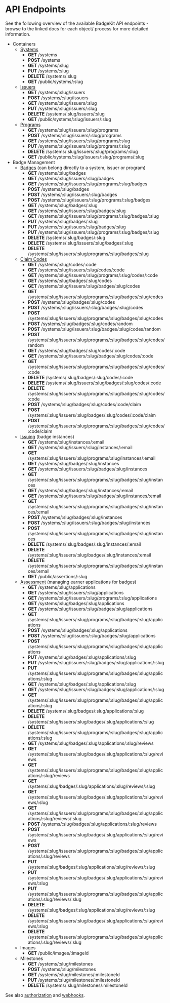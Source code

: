 # API Endpoints

See the following overview of the available BadgeKit API endpoints - browse to the linked docs for each object/ process for more detailed information.

* Containers
  * [Systems](systems.md)
    * **GET** /systems
    * **POST** /systems
    * **GET** /systems/:slug
    * **PUT** /systems/:slug
    * **DELETE** /systems/:slug
    * **GET** /public/systems/:slug
  * [Issuers](issuers.md)
    * **GET** /systems/:slug/issuers
    * **POST** /systems/:slug/issuers
    * **GET** /systems/:slug/issuers/:slug
    * **PUT** /systems/:slug/issuers/:slug
    * **DELETE** /systems/:slug/issuers/:slug
    * **GET** /public/systems/:slug/issuers/:slug
  * [Programs](programs.md)
    * **GET** /systems/:slug/issuers/:slug/programs
    * **POST** /systems/:slug/issuers/:slug/programs
    * **GET** /systems/:slug/issuers/:slug/programs/:slug
    * **PUT** /systems/:slug/issuers/:slug/programs/:slug
    * **DELETE** /systems/:slug/issuers/:slug/programs/:slug
    * **GET** /public/systems/:slug/issuers/:slug/programs/:slug
* Badge Management
  * [Badges](badges.md) (can belong directly to a system, issuer or program)
    * **GET** /systems/:slug/badges
    * **GET** /systems/:slug/issuers/:slug/badges
    * **GET** /systems/:slug/issuers/:slug/programs/:slug/badges
    * **POST** /systems/:slug/badges
    * **POST** /systems/:slug/issuers/:slug/badges
    * **POST** /systems/:slug/issuers/:slug/programs/:slug/badges
    * **GET** /systems/:slug/badges/:slug
    * **GET** /systems/:slug/issuers/:slug/badges/:slug
    * **GET** /systems/:slug/issuers/:slug/programs/:slug/badges/:slug
    * **PUT** /systems/:slug/badges/:slug
    * **PUT** /systems/:slug/issuers/:slug/badges/:slug
    * **PUT** /systems/:slug/issuers/:slug/programs/:slug/badges/:slug
    * **DELETE** /systems/:slug/badges/:slug
    * **DELETE** /systems/:slug/issuers/:slug/badges/:slug
    * **DELETE** /systems/:slug/issuers/:slug/programs/:slug/badges/:slug
  * [Claim Codes](claim-codes.md)
    * **GET** /systems/:slug/codes/:code
    * **GET** /systems/:slug/issuers/:slug/codes/:code
    * **GET** /systems/:slug/issuers/:slug/programs/:slug/codes/:code
    * **GET** /systems/:slug/badges/:slug/codes
    * **GET** /systems/:slug/issuers/:slug/badges/:slug/codes
    * **GET** /systems/:slug/issuers/:slug/programs/:slug/badges/:slug/codes
    * **POST** /systems/:slug/badges/:slug/codes
    * **POST** /systems/:slug/issuers/:slug/badges/:slug/codes
    * **POST** /systems/:slug/issuers/:slug/programs/:slug/badges/:slug/codes
    * **POST** /systems/:slug/badges/:slug/codes/random
    * **POST** /systems/:slug/issuers/:slug/badges/:slug/codes/random
    * **POST** /systems/:slug/issuers/:slug/programs/:slug/badges/:slug/codes/random
    * **GET** /systems/:slug/badges/:slug/codes/:code
    * **GET** /systems/:slug/issuers/:slug/badges/:slug/codes/:code
    * **GET** /systems/:slug/issuers/:slug/programs/:slug/badges/:slug/codes/:code
    * **DELETE** /systems/:slug/badges/:slug/codes/:code
    * **DELETE** /systems/:slug/issuers/:slug/badges/:slug/codes/:code
    * **DELETE** /systems/:slug/issuers/:slug/programs/:slug/badges/:slug/codes/:code
    * **POST** /systems/:slug/badges/:slug/codes/:code/claim
    * **POST** /systems/:slug/issuers/:slug/badges/:slug/codes/:code/claim
    * **POST** /systems/:slug/issuers/:slug/programs/:slug/badges/:slug/codes/:code/claim
  * [Issuing](issuing.md) (badge instances)
    * **GET** /systems/:slug/instances/:email
    * **GET** /systems/:slug/issuers/:slug/instances/:email
    * **GET** /systems/:slug/issuers/:slug/programs/:slug/instances/:email
    * **GET** /systems/:slug/badges/:slug/instances
    * **GET** /systems/:slug/issuers/:slug/badges/:slug/instances
    * **GET** /systems/:slug/issuers/:slug/programs/:slug/badges/:slug/instances
    * **GET** /systems/:slug/badges/:slug/instances/:email
    * **GET** /systems/:slug/issuers/:slug/badges/:slug/instances/:email
    * **GET** /systems/:slug/issuers/:slug/programs/:slug/badges/:slug/instances/:email
    * **POST** /systems/:slug/badges/:slug/instances
    * **POST** /systems/:slug/issuers/:slug/badges/:slug/instances
    * **POST** /systems/:slug/issuers/:slug/programs/:slug/badges/:slug/instances
    * **DELETE** /systems/:slug/badges/:slug/instances/:email
    * **DELETE** /systems/:slug/issuers/:slug/badges/:slug/instances/:email
    * **DELETE** /systems/:slug/issuers/:slug/programs/:slug/badges/:slug/instances/:email
    * **GET** /public/assertions/:slug
  * [Assessment](#assessment) (managing earner applications for badges)
    * **GET** /systems/:slug/applications
    * **GET** /systems/:slug/issuers/:slug/applications
    * **GET** /systems/:slug/issuers/:slug/programs/:slug/applications
    * **GET** /systems/:slug/badges/:slug/applications
    * **GET** /systems/:slug/issuers/:slug/badges/:slug/applications
    * **GET** /systems/:slug/issuers/:slug/programs/:slug/badges/:slug/applications
    * **POST** /systems/:slug/badges/:slug/applications
    * **POST** /systems/:slug/issuers/:slug/badges/:slug/applications
    * **POST** /systems/:slug/issuers/:slug/programs/:slug/badges/:slug/applications
    * **PUT** /systems/:slug/badges/:slug/applications/:slug
    * **PUT** /systems/:slug/issuers/:slug/badges/:slug/applications/:slug
    * **PUT** /systems/:slug/issuers/:slug/programs/:slug/badges/:slug/applications/:slug
    * **GET** /systems/:slug/badges/:slug/applications/:slug
    * **GET** /systems/:slug/issuers/:slug/badges/:slug/applications/:slug
    * **GET** /systems/:slug/issuers/:slug/programs/:slug/badges/:slug/applications/:slug
    * **DELETE** /systems/:slug/badges/:slug/applications/:slug
    * **DELETE** /systems/:slug/issuers/:slug/badges/:slug/applications/:slug
    * **DELETE** /systems/:slug/issuers/:slug/programs/:slug/badges/:slug/applications/:slug
    * **GET** /systems/:slug/badges/:slug/applications/:slug/reviews
    * **GET** /systems/:slug/issuers/:slug/badges/:slug/applications/:slug/reviews
    * **GET** /systems/:slug/issuers/:slug/programs/:slug/badges/:slug/applications/:slug/reviews
    * **GET** /systems/:slug/badges/:slug/applications/:slug/reviews/:slug
    * **GET** /systems/:slug/issuers/:slug/badges/:slug/applications/:slug/reviews/:slug
    * **GET** /systems/:slug/issuers/:slug/programs/:slug/badges/:slug/applications/:slug/reviews/:slug
    * **POST** /systems/:slug/badges/:slug/applications/:slug/reviews
    * **POST** /systems/:slug/issuers/:slug/badges/:slug/applications/:slug/reviews
    * **POST** /systems/:slug/issuers/:slug/programs/:slug/badges/:slug/applications/:slug/reviews
    * **PUT** /systems/:slug/badges/:slug/applications/:slug/reviews/:slug
    * **PUT** /systems/:slug/issuers/:slug/badges/:slug/applications/:slug/reviews/:slug
    * **PUT** /systems/:slug/issuers/:slug/programs/:slug/badges/:slug/applications/:slug/reviews/:slug
    * **DELETE** /systems/:slug/badges/:slug/applications/:slug/reviews/:slug
    * **DELETE** /systems/:slug/issuers/:slug/badges/:slug/applications/:slug/reviews/:slug
    * **DELETE** /systems/:slug/issuers/:slug/programs/:slug/badges/:slug/applications/:slug/reviews/:slug
  * Images
    * **GET** /public/images/:imageId
  * Milestones
    * **GET** /systems/:slug/milestones
    * **POST** /systems/:slug/milestones
    * **GET** /systems/:slug/milestones/:milestoneId
    * **PUT** /systems/:slug/milestones/:milestoneId
    * **DELETE** /systems/:slug/milestones/:milestoneId

See also [authorization](authorization.md) and [webhooks](webhooks.md).
